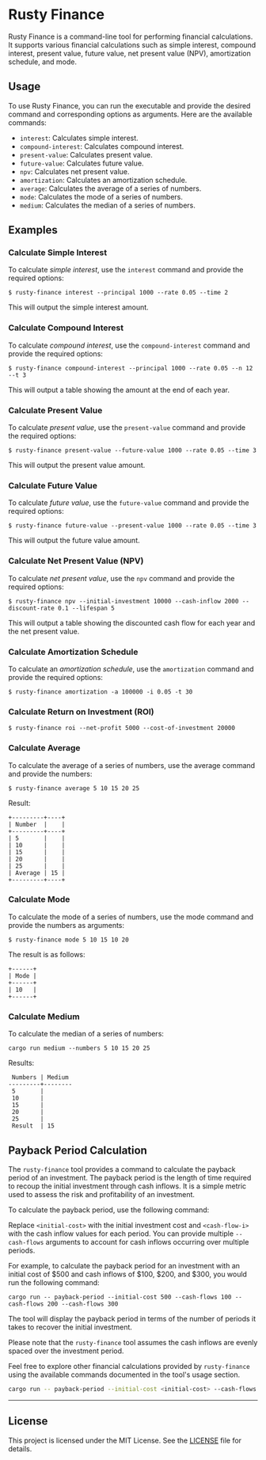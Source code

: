 # Rusty Finance

Rusty Finance is a command-line tool for performing financial calculations. It supports various financial calculations such as simple interest, compound interest, present value, future value, net present value (NPV), amortization schedule, and mode.

## Usage

To use Rusty Finance, you can run the executable and provide the desired command and corresponding options as arguments. Here are the available commands:

- `interest`: Calculates simple interest.
- `compound-interest`: Calculates compound interest.
- `present-value`: Calculates present value.
- `future-value`: Calculates future value.
- `npv`: Calculates net present value.
- `amortization`: Calculates an amortization schedule.
- `average`: Calculates the average of a series of numbers.
- `mode`: Calculates the mode of a series of numbers.
- `medium`: Calculates the median of a series of numbers.

## Examples

### Calculate Simple Interest

To calculate _simple interest_, use the `interest` command and provide the required options:

```shell
$ rusty-finance interest --principal 1000 --rate 0.05 --time 2
```
This will output the simple interest amount.

### Calculate Compound Interest
To calculate _compound interest_, use the `compound-interest` command and provide the required options:
```shell
$ rusty-finance compound-interest --principal 1000 --rate 0.05 --n 12 --t 3
```
This will output a table showing the amount at the end of each year.

### Calculate Present Value
To calculate _present value_, use the `present-value` command and provide the required options:
```shell
$ rusty-finance present-value --future-value 1000 --rate 0.05 --time 3
```
This will output the present value amount.

### Calculate Future Value
To calculate _future value_, use the `future-value` command and provide the required options:
```shell
$ rusty-finance future-value --present-value 1000 --rate 0.05 --time 3
```
This will output the future value amount.

### Calculate Net Present Value (NPV)
To calculate _net present value_, use the `npv` command and provide the required options:
```shell
$ rusty-finance npv --initial-investment 10000 --cash-inflow 2000 --discount-rate 0.1 --lifespan 5
```
This will output a table showing the discounted cash flow for each year and the net present value.

### Calculate Amortization Schedule
To calculate an _amortization schedule_, use the `amortization` command and provide the required options:
```shell
$ rusty-finance amortization -a 100000 -i 0.05 -t 30
```
### Calculate Return on Investment (ROI)
```shell
$ rusty-finance roi --net-profit 5000 --cost-of-investment 20000
```
### Calculate Average
To calculate the average of a series of numbers, use the average command and provide the numbers:
```shell
$ rusty-finance average 5 10 15 20 25
```
Result:
```shell
+---------+----+
| Number  |    |
+---------+----+
| 5       |    |
| 10      |    |
| 15      |    |
| 20      |    |
| 25      |    |
| Average | 15 |
+---------+----+
```

### Calculate Mode
To calculate the mode of a series of numbers, use the mode command and provide the numbers as arguments:
```shell
$ rusty-finance mode 5 10 15 10 20

```
The result is as follows:
```shell
+------+
| Mode |
+------+
| 10   |
+------+
```

### Calculate Medium
To calculate the median of a series of numbers:
```shell
cargo run medium --numbers 5 10 15 20 25
```
Results:
```
 Numbers | Medium 
---------+--------
 5       |  
 10      |  
 15      |  
 20      |  
 25      |  
 Result  | 15
```
## Payback Period Calculation

The `rusty-finance` tool provides a command to calculate the payback period of an investment. The payback period is the length of time required to recoup the initial investment through cash inflows. It is a simple metric used to assess the risk and profitability of an investment.

To calculate the payback period, use the following command:

Replace `<initial-cost>` with the initial investment cost and `<cash-flow-i>` with the cash inflow values for each period. You can provide multiple `--cash-flows` arguments to account for cash inflows occurring over multiple periods.

For example, to calculate the payback period for an investment with an initial cost of $500 and cash inflows of $100, $200, and $300, you would run the following command:

```shell
cargo run -- payback-period --initial-cost 500 --cash-flows 100 --cash-flows 200 --cash-flows 300
```
The tool will display the payback period in terms of the number of periods it takes to recover the initial investment.

Please note that the `rusty-finance` tool assumes the cash inflows are evenly spaced over the investment period.

Feel free to explore other financial calculations provided by `rusty-finance` using the available commands documented in the tool's usage section.

```bash
cargo run -- payback-period --initial-cost <initial-cost> --cash-flows <cash-flow-1> --cash-flows <cash-flow-2> ...
```
---
## License
This project is licensed under the MIT License. See the [LICENSE](./LICENSE) file for details.
